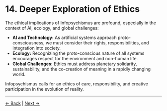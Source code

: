 # 14. Deeper Exploration of Ethics

The ethical implications of Infopsychismus are profound, especially in the context of AI, ecology, and global challenges:

- **AI and Technology:** As artificial systems approach proto-consciousness, we must consider their rights, responsibilities, and integration into society.
- **Ecology:** Recognizing the proto-conscious nature of all systems encourages respect for the environment and non-human life.
- **Global Challenges:** Ethics must address planetary solidarity, sustainability, and the co-creation of meaning in a rapidly changing world.

Infopsychismus calls for an ethics of care, responsibility, and creative participation in the evolution of reality.

---
<div class="navigation-links">
<a href="../13_Methodology_and_Epistemology/" class="nav-link prev-link">← Back</a> | <a href="../15_Annexes_and_Further_Reading/" class="nav-link next-link">Next →</a>
</div>
